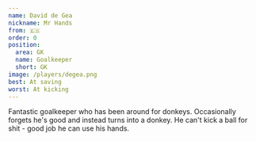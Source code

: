 ```yaml
---
name: David de Gea
nickname: Mr Hands
from: 🇪🇸
order: 0
position:
  area: GK
  name: Goalkeeper
  short: GK
image: /players/degea.png
best: At saving
worst: At kicking
---
```


Fantastic goalkeeper who has been around for donkeys. Occasionally forgets he's good and instead turns into a donkey. He can't kick a ball for shit - good job he can use his hands.
